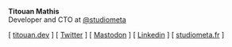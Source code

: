 **Titouan Mathis**<br>
Developer and CTO at [@studiometa](https://github.com/studiometa)

[ [titouan.dev](https://titouan.dev) ] [ [Twitter](https://twitter.com/titouanmathis) ] [ <a rel="me" href="https://mast.eu.org/@titouanmathis">Mastodon</a> ] [ [Linkedin](https://www.linkedin.com/in/titouanmathis/) ] [ [studiometa.fr](https://www.studiometa.fr) ]
